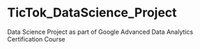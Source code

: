 # TicTok_DataScience_Project
Data Science Project as part of Google Advanced Data Analytics Certification Course

